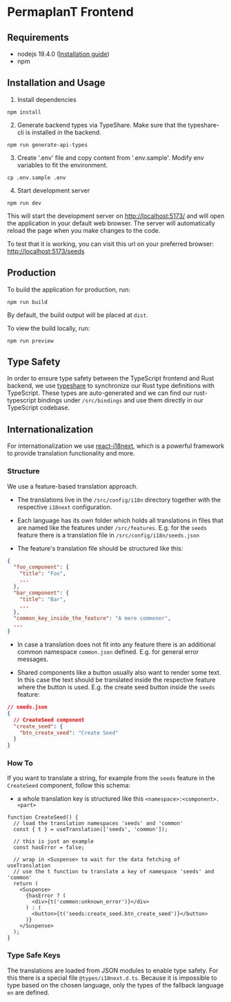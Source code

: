 # PermaplanT Frontend

## Requirements

- nodejs 19.4.0 ([Installation guide](../doc/development_setup.md))
- npm

## Installation and Usage

1. Install dependencies

```shell
npm install
```

2. Generate backend types via TypeShare.
   Make sure that the typeshare-cli is installed in the backend.

```shell
npm run generate-api-types
```

3. Create '.env' file and copy content from '.env.sample'.
   Modify env variables to fit the environment.

```shell
cp .env.sample .env
```

4. Start development server

```shell
npm run dev
```

This will start the development server on <http://localhost:5173/> and will open the application in your default web browser. The server will automatically reload the page when you make changes to the code.

To test that it is working, you can visit this url on your preferred browser: <http://localhost:5173/seeds>

## Production

To build the application for production, run:

```shell
npm run build
```

By default, the build output will be placed at `dist`.

To view the build locally, run:

```shell
npm run preview
```

## Type Safety

In order to ensure type safety between the TypeScript frontend and Rust backend, we use [typeshare](https://github.com/1Password/typeshare) to synchronize our Rust type definitions with TypeScript.
These types are auto-generated and we can find our rust-typescript bindings under `/src/bindings` and use them directly in our TypeScript codebase.

## Internationalization

For internationalization we use [react-i18next](https://react.i18next.com/latest/usetranslation-hook), which is a powerful framework to provide translation functionality and more.

### Structure

We use a feature-based translation approach.

- The translations live in the `/src/config/i18n` directory together with the respective `i18next` configuration.
- Each language has its own folder which holds all translations in files that are named like the features under `/src/features`.
  E.g. for the `seeds` feature there is a translation file in `/src/config/i18n/seeds.json`

- The feature's translation file should be structured like this:

```json
{
  "foo_component": {
    "title": "Foo",
    ...
  },
  "bar_component": {
    "title": "Bar",
    ...
  },
  "common_key_inside_the_feature": "A mere commoner",
  ...
}
```

- In case a translation does not fit into any feature there is an additional common namespace `common.json` defined.
  E.g. for general error messages.

- Shared components like a button usually also want to render some text.
  In this case the text should be translated inside the respective feature where the button is used.
  E.g. the create seed button inside the `seeds` feature:

```json
// seeds.json
{
  // CreateSeed component
  "create_seed": {
    "btn_create_seed": "Create Seed"
  }
}
```

### How To

If you want to translate a string, for example from the `seeds` feature in the `CreateSeed` component, follow this schema:

- a whole translation key is structured like this `<namespace>:<component>.<part>`

```tsx
function CreateSeed() {
  // load the translation namespaces 'seeds' and 'common'
  const { t } = useTranslation(['seeds', 'common']);

  // this is just an example
  const hasError = false;

  // wrap in <Suspense> to wait for the data fetching of useTranslation
  // use the t function to translate a key of namespace 'seeds' and 'common'
  return (
    <Suspense>
      {hasError ? (
        <div>{t('common:unknown_error')}</div>
      ) : (
        <button>{t('seeds:create_seed.btn_create_seed')}</button>
      )}
    </Suspense>
  );
}
```

### Type Safe Keys

The translations are loaded from JSON modules to enable type safety.
For this there is a special file `@types/i18next.d.ts`.
Because it is impossible to type based on the chosen language, only the types of the fallback language `en` are defined.
